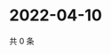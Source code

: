 # 2022-04-10

共 0 条

<!-- BEGIN WEIBO -->
<!-- 最后更新时间 Sun Apr 10 2022 22:13:47 GMT+0800 (China Standard Time) -->

<!-- END WEIBO -->
